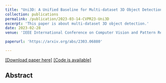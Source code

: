 ```yaml
---
title: "Uni3D: A Unified Baseline for Multi-dataset 3D Object Detection"
collection: publications
permalink: /publication/2023-03-14-CVPR23-Uni3D
excerpt: 'This paper is about multi-dataset 3D object detection.'
date: 2023-02-28
venue: 'IEEE International Conference on Computer Vision and Pattern Recognition (2023)'

paperurl: 'https://arxiv.org/abs/2303.06880'

---
```


[[Download paper here]](https://arxiv.org/abs/2303.06880)
[[Code is available]](https://github.com/PJLab-ADG/3DTrans)

## Abstract

<p style="text-align:justify; text-justify:inter-ideograph>
    Current 3D object detection models follow a single dataset-specific training and testing paradigm, which often faces a serious detection accuracy drop when they are directly deployed in another dataset. In this paper, we study the task of training a unified 3D detector from multiple datasets. We observe that this appears to be a challenging task, which is mainly due to that these datasets present substantial data-level differences and taxonomy-level variations caused by different LiDAR types and data acquisition standards. Inspired by such observation, we present a Uni3D which leverages a simple data-level correction operation and a designed semantic-level coupling-and-recoupling module to alleviate the unavoidable data-level and taxonomy-level differences, respectively. Our method is simple and easily combined with many 3D object detection baselines such as PV-RCNN and Voxel-RCNN, enabling them to effectively learn from multiple off-the-shelf 3D datasets to obtain more discriminative and generalizable representations. Experiments are conducted on many dataset consolidation settings including Waymo-nuScenes, nuScenes-KITTI, Waymo-KITTI, and Waymo-nuScenes-KITTI consolidations. Their results demonstrate that Uni3D exceeds a series of individual detectors trained on a single dataset, with a 1.04x parameter increase over a selected baseline detector. We expect this work will inspire the research of 3D generalization since it will push the limits of perceptual performance.
<p/>